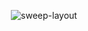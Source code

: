 
<div align="center">
  
  ![sweep-layout](https://user-images.githubusercontent.com/master/keymap-drawer/totem.svg)

</div>
